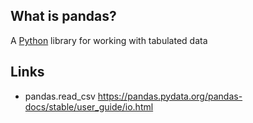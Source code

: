 ## What is pandas?
A [Python][1] library for working with tabulated data

## Links
- pandas.read_csv https://pandas.pydata.org/pandas-docs/stable/user_guide/io.html

<!-- Embedded links -->
[1]: https://github.com/nchristie/tech_notes/blob/master/p/python.md
